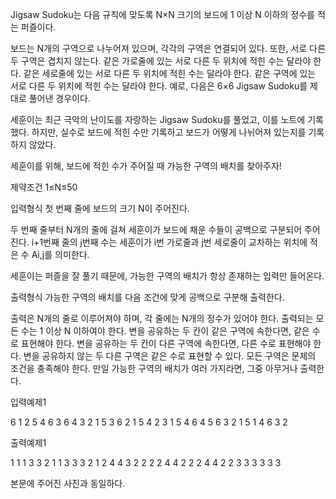 Jigsaw Sudoku는 다음 규칙에 맞도록 N×N 크기의 보드에 1 이상 N 이하의 정수를 적는 퍼즐이다.

보드는 N개의 구역으로 나누어져 있으며, 각각의 구역은 연결되어 있다. 또한, 서로 다른 두 구역은 겹치지 않는다.
같은 가로줄에 있는 서로 다른 두 위치에 적힌 수는 달라야 한다.
같은 세로줄에 있는 서로 다른 두 위치에 적힌 수는 달라야 한다.
같은 구역에 있는 서로 다른 두 위치에 적힌 수는 달라야 한다.
예로, 다음은 6×6 Jigsaw Sudoku를 제대로 풀어낸 경우이다.

세훈이는 최근 극악의 난이도를 자랑하는 Jigsaw Sudoku를 풀었고, 이를 노트에 기록했다. 하지만, 실수로 보드에 적힌 수만 기록하고 보드가 어떻게 나뉘어져 있는지를 기록하지 않았다.

세훈이를 위해, 보드에 적힌 수가 주어질 때 가능한 구역의 배치를 찾아주자!

제약조건
1≤N≤50 

입력형식
첫 번째 줄에 보드의 크기 N이 주어진다.

두 번째 줄부터 N개의 줄에 걸쳐 세훈이가 보드에 채운 수들이 공백으로 구분되어 주어진다. i+1번째 줄의 j번째 수는 세훈이가 i번 가로줄과 j번 세로줄이 교차하는 위치에 적은 수 Ai,j​를 의미한다.

세훈이는 퍼즐을 잘 풀기 때문에, 가능한 구역의 배치가 항상 존재하는 입력만 들어온다.

출력형식
가능한 구역의 배치를 다음 조건에 맞게 공백으로 구분해 출력한다.

출력은 N개의 줄로 이루어져야 하며, 각 줄에는 N개의 정수가 있어야 한다.
출력되는 모든 수는 1 이상 N 이하여야 한다.
변을 공유하는 두 칸이 같은 구역에 속한다면, 같은 수로 표현해야 한다.
변을 공유하는 두 칸이 다른 구역에 속한다면, 다른 수로 표현해야 한다.
변을 공유하지 않는 두 다른 구역은 같은 수로 표현할 수 있다.
모든 구역은 문제의 조건을 충족해야 한다.
만일 가능한 구역의 배치가 여러 가지라면, 그중 아무거나 출력한다.

입력예제1

6
1 2 5 4 6 3
6 4 3 2 1 5
3 6 2 1 5 4
2 3 1 5 4 6
4 5 6 3 2 1
5 1 4 6 3 2

출력예제1

1 1 1 3 3 2
1 1 3 3 3 2
1 2 4 4 3 2
2 2 2 4 4 2
2 2 4 4 2 2
3 3 3 3 3 3

본문에 주어진 사진과 동일하다.